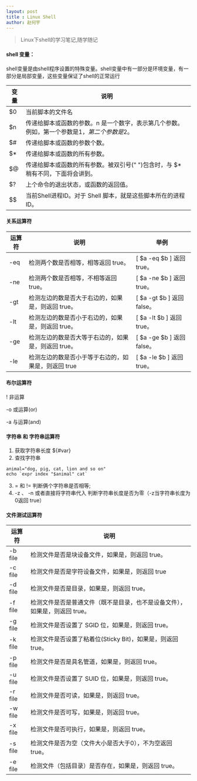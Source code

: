 ```yaml
---
layout: post
title : Linux Shell
author: 赵何宇
---
```


> Linux下shell的学习笔记,随学随记

#### shell 变量：
shell变量是由shell程序设置的特殊变量。shell变量中有一部分是环境变量，有一部分是局部变量，这些变量保证了shell的正常运行

|变量 	| 说明 	|
| ---- | ----------------------------------------------------------------- |
| $0 |	当前脚本的文件名 |
| $n |	传递给脚本或函数的参数。n 是一个数字，表示第几个参数。例如，第一个参数是$1，第二个参数是$2。|
| $# |	传递给脚本或函数的参数个数。|
| $* |	传递给脚本或函数的所有参数。|
| $@ |	传递给脚本或函数的所有参数。被双引号(" ")包含时，与 $* 稍有不同，下面将会讲到。|
| $? |	上个命令的退出状态，或函数的返回值。|
| $$ |	当前Shell进程ID。对于 Shell 脚本，就是这些脚本所在的进程ID。|

#### 关系运算符

 |运算符 	| 说明 | 举例 |
 | ---- | --------------------------------------------------------------- | -------- |
 | -eq 	| 检测两个数是否相等，相等返回 true。 	| [ $a -eq $b ] 返回 true。|
 | -ne 	| 检测两个数是否相等，不相等返回 true。 	| [ $a -ne $b ] 返回 true。|
 | -gt 	| 检测左边的数是否大于右边的，如果是，则返回 true。 	| [ $a -gt $b ] 返回 false。|
 | -lt 	| 检测左边的数是否小于右边的，如果是，则返回 true。 	| [ $a -lt $b ] 返回 true。|
 | -ge 	| 检测左边的数是否大等于右边的，如果是，则返回 true。 	| [ $a -ge $b ] 返回 false。|
 | -le 	| 检测左边的数是否小于等于右边的，如果是，则返回 true 	| [ $a -le $b ] 返回 true。|

#### 布尔运算符

! 非运算

-o 或运算(or)

-a 与运算(and)

#### 字符串 和 字符串运算符

1. 获取字符串长度  ${#var}
2. 查找字符串 
```
animal="dog, pig, cat, lion and so on"     
echo `expr index "$animal" cat`
```
3. = 和 != 判断俩个字符串是否相等;
4. -z 、 -n 或者直接将字符串代入 判断字符串长度是否为零（-z当字符串长度为0返回 true）

#### 文件测试运算符
| 运算符 	| 说明 |
| ---- | ----------------------------------------------------------------- |
| -b file |	检测文件是否是块设备文件，如果是，则返回 true。|
| -c file |	检测文件是否是字符设备文件，如果是，则返回 true |
| -d file |	检测文件是否是目录，如果是，则返回 true。|
| -f file |	检测文件是否是普通文件（既不是目录，也不是设备文件），如果是，则返回 true。|
| -g file |	检测文件是否设置了 SGID 位，如果是，则返回 true。|
| -k file |	检测文件是否设置了粘着位(Sticky Bit)，如果是，则返回 true。|
| -p file |	检测文件是否是具名管道，如果是，则返回 true。|
| -u file |	检测文件是否设置了 SUID 位，如果是，则返回 true。|
| -r file |	检测文件是否可读，如果是，则返回 true。|
| -w file |	检测文件是否可写，如果是，则返回 true。|
| -x file |	检测文件是否可执行，如果是，则返回 true。|
| -s file |	检测文件是否为空（文件大小是否大于0），不为空返回 true。|
| -e file |	检测文件（包括目录）是否存在，如果是，则返回 true。|






